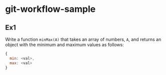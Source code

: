 # git-workflow-sample

## Ex1

Write a function `minMax(A)` that takes an array of numbers, `A`, and returns an object with the minimum and maximum values as follows:
```javascript
{
  min: <val>,
  max: <val>
}
```
